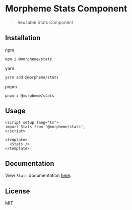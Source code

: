 # Morpheme Stats Component

> Reusable Stats Component

## Installation

npm

```
npm i @morpheme/stats
```

yarn

```
yarn add @morpheme/stats
```

pnpm

```
pnpm i @morpheme/stats
```

## Usage

```vue
<script setup lang="ts">
import Stats from '@morpheme/stats';
</script>

<template>
  <Stats />
</template>
```

## Documentation

View `Stats` documentation [here](https://gits-ui.web.app/?path=/story/components-stats--default).

## License

MIT
